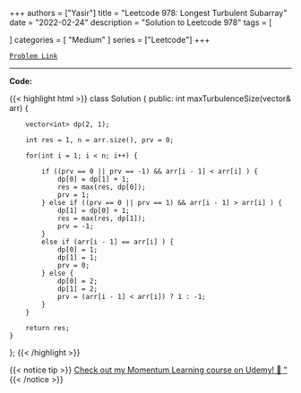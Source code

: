 
+++
authors = ["Yasir"]
title = "Leetcode 978: Longest Turbulent Subarray"
date = "2022-02-24"
description = "Solution to Leetcode 978"
tags = [
    
]
categories = [
    "Medium"
]
series = ["Leetcode"]
+++



[`Problem Link`](https://leetcode.com/problems/longest-turbulent-subarray/description/)

---

**Code:**

{{< highlight html >}}
class Solution {
public:
    int maxTurbulenceSize(vector<int>& arr) {

        vector<int> dp(2, 1);
        
        int res = 1, n = arr.size(), prv = 0;

        for(int i = 1; i < n; i++) {

            if ((prv == 0 || prv == -1) && arr[i - 1] < arr[i] ) {
                dp[0] = dp[1] + 1;
                res = max(res, dp[0]);
                prv = 1;
            } else if ((prv == 0 || prv == 1) && arr[i - 1] > arr[i] ) {
                dp[1] = dp[0] + 1;
                res = max(res, dp[1]);
                prv = -1;
            }
            else if (arr[i - 1] == arr[i] ) {
                dp[0] = 1;
                dp[1] = 1;
                prv = 0;
            } else {
                dp[0] = 2;
                dp[1] = 2;
                prv = (arr[i - 1] < arr[i]) ? 1 : -1;
            }
        }
        
        return res;
    }
};
{{< /highlight >}}


{{< notice tip >}}
[Check out my Momentum Learning course on Udemy! 🚀 "](https://www.udemy.com/course/blind-75-the-data-structures-and-algorithms-essentials/)
{{< /notice >}}

